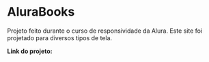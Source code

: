 # AluraBooks
Projeto feito durante o curso de responsividade da Alura. Este site foi projetado para diversos tipos de tela.

**Link do projeto:**
